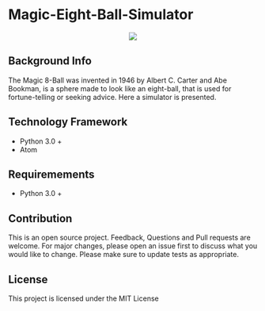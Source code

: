 # Magic-Eight-Ball-Simulator

<div align="center">
<img src="https://content.codecademy.com/courses/learn-cpp/conditionals-and-logic/magic8ball.gif"  />
</div>

## Background Info
The Magic 8-Ball was invented in 1946 by Albert C. Carter and Abe Bookman, is a sphere made to look like an eight-ball, that is used for fortune-telling or seeking advice. Here a simulator is presented. 

## Technology Framework
- Python 3.0 + 
- Atom

## Requiremements 
- Python 3.0 +

## Contribution
This is an open source project. Feedback, Questions and Pull requests are welcome. 
For major changes, please open an issue first to discuss what you would like to change.
Please make sure to update tests as appropriate.

## License
This project is licensed under the MIT License
